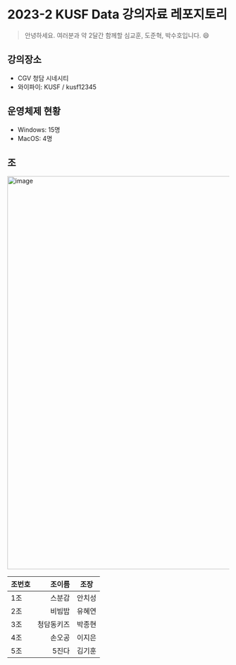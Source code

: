 # 2023-2 KUSF Data 강의자료 레포지토리

> 안녕하세요. 여러분과 약 2달간 함께할 심교훈, 도준혁, 박수호입니다. 😄 

## 강의장소

- CGV 청담 시네시티
- 와이파이: KUSF / kusf12345

## 운영체제 현황

- Windows: 15명
- MacOS: 4명

## 조

<img width="892" alt="image" src="https://github.com/kyohoonsim/kusf-data-2023-2/assets/58966525/500cfe4f-ae09-4253-9bb6-5eae89dedf2a">

|조번호|조이름|조장|
|:---|---:|:---:|
|1조|스분감|안치성|
|2조|비빔밥|유혜연|
|3조|청담동키즈|박종현|
|4조|손오공|이지은|
|5조|5진다|김기훈|

